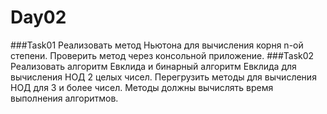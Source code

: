 # Day02<br>
###Task01
Реализовать метод Ньютона для вычисления корня n-ой степени. Проверить метод через консольной приложение.
###Task02
Реализовать алгоритм Евклида и бинарный алгоритм Евклида для вычисления НОД 2 целых чисел. 
Перегрузить методы для вычисления НОД для 3 и более чисел.
Методы должны вычислять время выполнения алгоритмов.
